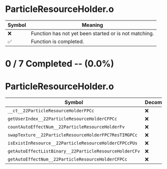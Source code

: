 # ParticleResourceHolder.o
| Symbol | Meaning 
| ------------- | ------------- 
| :x: | Function has not yet been started or is not matching. 
| :white_check_mark: | Function is completed. 


# 0 / 7 Completed -- (0.0%)
# ParticleResourceHolder.o
| Symbol | Decompiled? |
| ------------- | ------------- |
| `__ct__22ParticleResourceHolderFPCc` | :x: |
| `getUserIndex__22ParticleResourceHolderCFPCc` | :x: |
| `countAutoEffectNum__22ParticleResourceHolderFv` | :x: |
| `swapTexture__22ParticleResourceHolderFPC7ResTIMGPCc` | :x: |
| `isExistInResource__22ParticleResourceHolderCFPCcPUs` | :x: |
| `getAutoEffectListBinary__22ParticleResourceHolderCFv` | :x: |
| `getAutoEffectNum__22ParticleResourceHolderCFPCc` | :x: |
